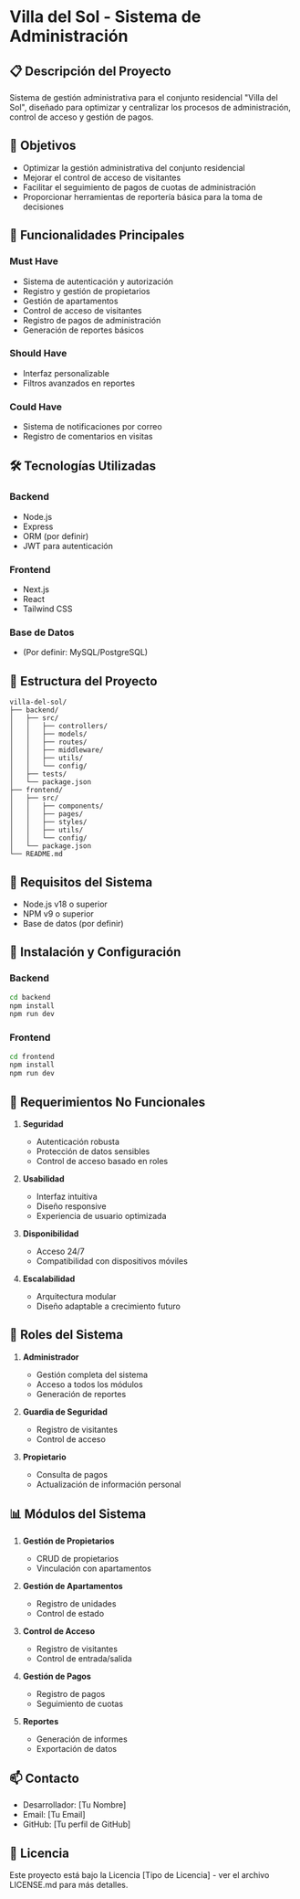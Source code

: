 # Villa del Sol - Sistema de Administración

## 📋 Descripción del Proyecto
Sistema de gestión administrativa para el conjunto residencial "Villa del Sol", diseñado para optimizar y centralizar los procesos de administración, control de acceso y gestión de pagos.

## 🎯 Objetivos
- Optimizar la gestión administrativa del conjunto residencial
- Mejorar el control de acceso de visitantes
- Facilitar el seguimiento de pagos de cuotas de administración
- Proporcionar herramientas de reportería básica para la toma de decisiones

## 🚀 Funcionalidades Principales

### Must Have
- Sistema de autenticación y autorización
- Registro y gestión de propietarios
- Gestión de apartamentos
- Control de acceso de visitantes
- Registro de pagos de administración
- Generación de reportes básicos

### Should Have
- Interfaz personalizable
- Filtros avanzados en reportes

### Could Have
- Sistema de notificaciones por correo
- Registro de comentarios en visitas

## 🛠 Tecnologías Utilizadas

### Backend
- Node.js
- Express
- ORM (por definir)
- JWT para autenticación

### Frontend
- Next.js
- React
- Tailwind CSS

### Base de Datos
- (Por definir: MySQL/PostgreSQL)

## 📁 Estructura del Proyecto

```
villa-del-sol/
├── backend/
│   ├── src/
│   │   ├── controllers/
│   │   ├── models/
│   │   ├── routes/
│   │   ├── middleware/
│   │   ├── utils/
│   │   └── config/
│   ├── tests/
│   └── package.json
├── frontend/
│   ├── src/
│   │   ├── components/
│   │   ├── pages/
│   │   ├── styles/
│   │   ├── utils/
│   │   └── config/
│   └── package.json
└── README.md
```

## 🔧 Requisitos del Sistema
- Node.js v18 o superior
- NPM v9 o superior
- Base de datos (por definir)

## 🚀 Instalación y Configuración

### Backend
```bash
cd backend
npm install
npm run dev
```

### Frontend
```bash
cd frontend
npm install
npm run dev
```

## 📝 Requerimientos No Funcionales

1. **Seguridad**
   - Autenticación robusta
   - Protección de datos sensibles
   - Control de acceso basado en roles

2. **Usabilidad**
   - Interfaz intuitiva
   - Diseño responsive
   - Experiencia de usuario optimizada

3. **Disponibilidad**
   - Acceso 24/7
   - Compatibilidad con dispositivos móviles

4. **Escalabilidad**
   - Arquitectura modular
   - Diseño adaptable a crecimiento futuro

## 👥 Roles del Sistema

1. **Administrador**
   - Gestión completa del sistema
   - Acceso a todos los módulos
   - Generación de reportes

2. **Guardia de Seguridad**
   - Registro de visitantes
   - Control de acceso

3. **Propietario**
   - Consulta de pagos
   - Actualización de información personal

## 📊 Módulos del Sistema

1. **Gestión de Propietarios**
   - CRUD de propietarios
   - Vinculación con apartamentos

2. **Gestión de Apartamentos**
   - Registro de unidades
   - Control de estado

3. **Control de Acceso**
   - Registro de visitantes
   - Control de entrada/salida

4. **Gestión de Pagos**
   - Registro de pagos
   - Seguimiento de cuotas

5. **Reportes**
   - Generación de informes
   - Exportación de datos

## 📫 Contacto
- Desarrollador: [Tu Nombre]
- Email: [Tu Email]
- GitHub: [Tu perfil de GitHub]

## 📄 Licencia
Este proyecto está bajo la Licencia [Tipo de Licencia] - ver el archivo LICENSE.md para más detalles.
